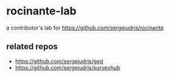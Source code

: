 # rocinante-lab
a contributor's lab for https://github.com/sergeiudris/rocinante


## related repos

- https://github.com/sergeiudris/ged
- https://github.com/sergeiudris/surveyhub